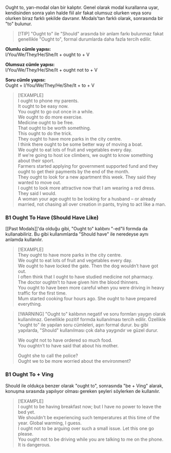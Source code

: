 Ought to, yarı-modal olan bir kalıptır. Genel olarak modal kurallarına uyar, kendisinden sonra yalın halde fiil alır fakat olumsuz olurken veya soru olurken biraz farklı şekilde davranır. Modals'tan farklı olarak, sonrasında bir "to" bulunur.  

> [!TIP] "Ought to" ile "Should" arasında bir anlam farkı bulunmaz fakat genellikle "Ought to", formal durumlarda daha fazla tercih edilir.  

**Olumlu cümle yapısı:**  
I/You/We/They/He/She/It + ought to + V  

**Olumsuz cümle yapısı:**  
I/You/We/They/He/She/It + ought not to + V  

**Soru cümle yapısı:**  
Ought + I/You/We/They/He/She/It + to + V  

> [!EXAMPLE]  
> I ought to phone my parents.  
> It ought to be easy now.  
> You ought to go out once in a while.  
> We ought to do more exercise.  
> Medicine ought to be free.  
> That ought to be worth something.  
> This ought to do the trick.  
> They ought to have more parks in the city centre.  
> I think there ought to be some better way of moving a boat.  
> We ought to eat lots of fruit and vegetables every day.  
> If we're going to host ice climbers, we ought to know something about their sport.  
> Farmers started applying for government supported fund and they ought to get their payments by the end of the month.  
> They ought to look for a new apartment this week. They said they wanted to move out.  
> I ought to look more attractive now that I am wearing a red dress. They said I would.  
> A woman your age ought to be looking for a husband – or already married, not chasing all over creation in pants, trying to act like a man.  

### B1 Ought To Have (Should Have Like)  
[[Past Modals]]'da olduğu gibi, "Ought to" kalıbını "-ed"li formda da kullanabiliriz. Bu gibi kullanımlarda "Should have" ile neredeyse aynı anlamda kullanılır.  

> [!EXAMPLE]  
> They ought to have more parks in the city centre.  
> We ought to eat lots of fruit and vegetables every day.  
> We ought to have locked the gate. Then the dog wouldn’t have got out.  
> I often think that I ought to have studied medicine not pharmacy.  
> The doctor oughtn’t to have given him the blood thinners.  
> You ought to have been more careful when you were driving in heavy traffic for the first time.  
> Mum started cooking four hours ago. She ought to have prepared everything.  
>  

> [!WARNING] "Ought to" kalıbının negatif ve soru formları yaygın olarak kullanılmaz. Genellikle pozitif formda kullanılması tercih edilir. Özellikle "ought to" ile yapılan soru cümleleri, aşırı formal durur. bu gibi yapılarda, "Should" kullanılması çok daha yaygındır ve güzel durur.  
>  
> We ought not to have ordered so much food.  
> You oughtn’t to have said that about his mother.  
>  
> Ought she to call the police?  
> Ought we to be more worried about the environment?  

### B1 Ought To + Ving  
Should ile oldukça benzer olarak "ought to", sonrasında "be + Ving" alarak, konuşma sırasında yapılıyor olması gereken şeyleri söylerken de kullanılır.  

> [!EXAMPLE]  
> I ought to be having breakfast now; but I have no power to leave the bed yet.  
> We shouldn't be experiencing such temperatures at this time of the year. Global warming, I guess.  
> I ought not to be arguing over such a small issue. Let this one go please.  
> You ought not to be driving while you are talking to me on the phone. It is dangerous.  
